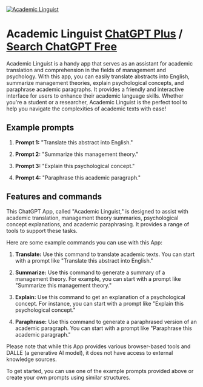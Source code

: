 
[![Academic Linguist](https://files.oaiusercontent.com/file-uZ6EImiOkrUm6zrvRXiiLlU1?se=2123-10-16T02%3A17%3A34Z&sp=r&sv=2021-08-06&sr=b&rscc=max-age%3D31536000%2C%20immutable&rscd=attachment%3B%20filename%3D6d72740e-794d-400b-b423-8d85aa1293a6.png&sig=K/VGL1cbe431sP9IqSztBUQRJyko40jcstNWrS5dXgM%3D)](https://chat.openai.com/g/g-9KooP6C22-academic-linguist)

# Academic Linguist [ChatGPT Plus](https://chat.openai.com/g/g-9KooP6C22-academic-linguist) / [Search ChatGPT Free](https://gptcall.net/index.html#/?search=Academic%20Linguist)

Academic Linguist is a handy app that serves as an assistant for academic translation and comprehension in the fields of management and psychology. With this app, you can easily translate abstracts into English, summarize management theories, explain psychological concepts, and paraphrase academic paragraphs. It provides a friendly and interactive interface for users to enhance their academic language skills. Whether you're a student or a researcher, Academic Linguist is the perfect tool to help you navigate the complexities of academic texts with ease!

## Example prompts

1. **Prompt 1:** "Translate this abstract into English."

2. **Prompt 2:** "Summarize this management theory."

3. **Prompt 3:** "Explain this psychological concept."

4. **Prompt 4:** "Paraphrase this academic paragraph."

## Features and commands

This ChatGPT App, called "Academic Linguist," is designed to assist with academic translation, management theory summaries, psychological concept explanations, and academic paraphrasing. It provides a range of tools to support these tasks.

Here are some example commands you can use with this App:

1. **Translate:** Use this command to translate academic texts. You can start with a prompt like "Translate this abstract into English."

2. **Summarize:** Use this command to generate a summary of a management theory. For example, you can start with a prompt like "Summarize this management theory."

3. **Explain:** Use this command to get an explanation of a psychological concept. For instance, you can start with a prompt like "Explain this psychological concept."

4. **Paraphrase:** Use this command to generate a paraphrased version of an academic paragraph. You can start with a prompt like "Paraphrase this academic paragraph."

Please note that while this App provides various browser-based tools and DALLE (a generative AI model), it does not have access to external knowledge sources.

To get started, you can use one of the example prompts provided above or create your own prompts using similar structures.


